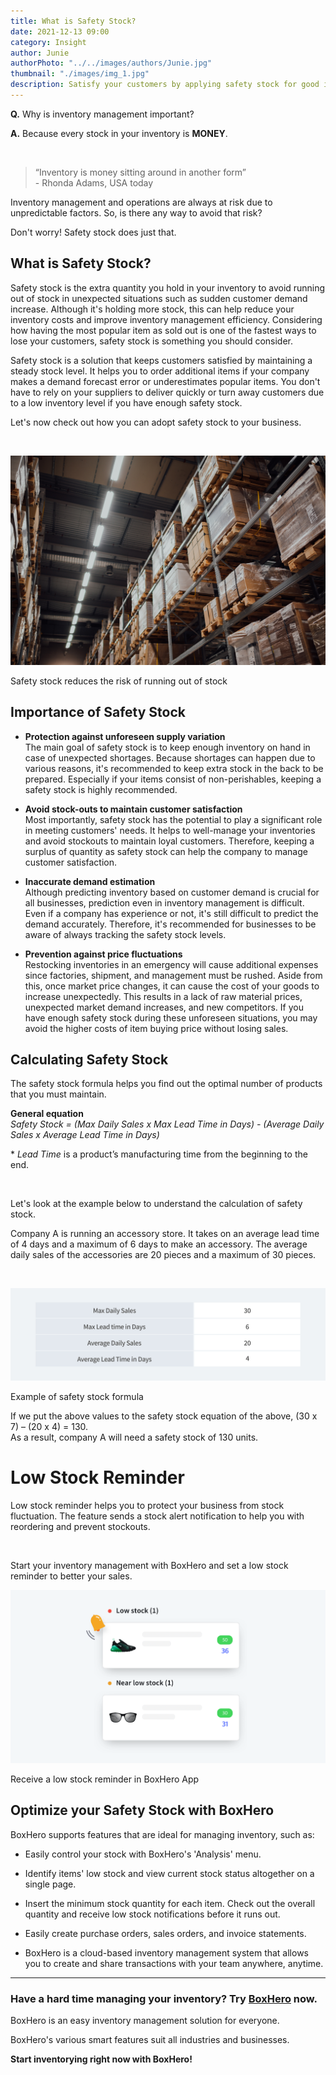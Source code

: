 ```yaml
---
title: What is Safety Stock?
date: 2021-12-13 09:00
category: Insight
author: Junie
authorPhoto: "../../images/authors/Junie.jpg"
thumbnail: "./images/img_1.jpg"
description: Satisfy your customers by applying safety stock for good inventory management.
---
```


<gray-box>

**Q.** Why is inventory management important?

**A.** Because every stock in your inventory is **MONEY**.

</gray-box>

<br/>

> “Inventory is money sitting around in another form”<br/>- Rhonda Adams, USA today

Inventory management and operations are always at risk due to unpredictable factors. So, is there any way to avoid that risk?

Don't worry! Safety stock does just that.

## What is Safety Stock?

Safety stock is the extra quantity you hold in your inventory to avoid running out of stock in unexpected situations such as sudden customer demand increase. Although it's holding more stock, this can help reduce your inventory costs and improve inventory management efficiency. Considering how having the most popular item as sold out is one of the fastest ways to lose your customers, safety stock is something you should consider.

Safety stock is a solution that keeps customers satisfied by maintaining a steady stock level. It helps you to order additional items if your company makes a demand forecast error or underestimates popular items. You don't have to rely on your suppliers to deliver quickly or turn away customers due to a low inventory level if you have enough safety stock.

Let's now check out how you can adopt safety stock to your business.

<br/>

![](images/img_2.jpg)

Safety stock reduces the risk of running out of stock

## Importance of Safety Stock

- **Protection against unforeseen supply variation**<br/>The main goal of safety stock is to keep enough inventory on hand in case of unexpected shortages. Because shortages can happen due to various reasons, it's recommended to keep extra stock in the back to be prepared. Especially if your items consist of non-perishables, keeping a safety stock is highly recommended.

- **Avoid stock-outs to maintain customer satisfaction**<br/>Most importantly, safety stock has the potential to play a significant role in meeting customers' needs. It helps to well-manage your inventories and avoid stockouts to maintain loyal customers. Therefore, keeping a surplus of quantity as safety stock can help the company to manage customer satisfaction.

- **Inaccurate demand estimation**<br/>Although predicting inventory based on customer demand is crucial for all businesses, prediction even in inventory management is difficult. Even if a company has experience or not, it's still difficult to predict the demand accurately. Therefore, it's recommended for businesses to be aware of always tracking the safety stock levels.

- **Prevention against price fluctuations**<br/>Restocking inventories in an emergency will cause additional expenses since factories, shipment, and management must be rushed. Aside from this, once market price changes, it can cause the cost of your goods to increase unexpectedly. This results in a lack of raw material prices, unexpected market demand increases, and new competitors. If you have enough safety stock during these unforeseen situations, you may avoid the higher costs of item buying price without losing sales.

## Calculating Safety Stock

The safety stock formula helps you find out the optimal number of products that you must maintain.

<tip-box>

**General equation**<br/>
*Safety Stock = (Max Daily Sales x Max Lead Time in Days) - (Average Daily Sales x Average Lead Time in Days)*

</tip-box>

<gray-text>* *Lead Time* is a product’s manufacturing time from the beginning to the end.</gray-text>

<br/>

Let's look at the example below to understand the calculation of safety stock.

<gray-box title="Example of safety stock formula">

Company A is running an accessory store. It takes on an average lead time of 4 days and a maximum of 6 days to make an accessory. The average daily sales of the accessories are 20 pieces and a maximum of 30 pieces.

</gray-box>

<br/>

![](images/img_3.png)

Example of safety stock formula

If we put the above values to the safety stock equation of the above, (30 x 7) – (20 x 4) = 130.<br/>
As a result, company A will need a safety stock of 130 units.

# Low Stock Reminder

Low stock reminder helps you to protect your business from stock fluctuation. The feature sends a stock alert notification to help you with reordering and prevent stockouts.

<br/>

Start your inventory management with BoxHero and set a low stock reminder to better your sales.

![](images/img_4.png)

Receive a low stock reminder in BoxHero App

## Optimize your Safety Stock with BoxHero

BoxHero supports features that are ideal for managing inventory, such as:

- Easily control your stock with BoxHero's 'Analysis' menu.

- Identify items' low stock and view current stock status altogether on a single page.

- Insert the minimum stock quantity for each item. Check out the overall quantity and receive low stock notifications before it runs out.

- Easily create purchase orders, sales orders, and invoice statements.

- BoxHero is a cloud-based inventory management system that allows you to create and share transactions with your team anywhere, anytime.

<hr/>

### Have a hard time managing your inventory? Try [BoxHero](https://www.boxhero-app.com/en/) now.

BoxHero is an easy inventory management solution for everyone.

BoxHero's various smart features suit all industries and businesses.

**Start inventorying right now with BoxHero!**
